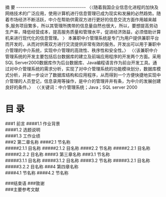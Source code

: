 摘     要
-----------------------------------  〈〈随着我国企业信息化进程的加快及网络技术的广泛应用，使用计算机进行信息管理已成为现实和发展的必然趋势。随着市场经济不断活跃，中介在帮助供需双方进行更好的信息交流方面作用越来越多,服务项目繁多，所以其管理所携带的信息量自然也很大，所以，要想提高劳动生产率，降低经营成本，提高服务质量和管理水平，促进经济效益，必须借助计算机来进行现代化的信息管理。 〉 
本兼职中介管理系统是专门为用户提供兼职平台而开发的，从而对供需双方进行交流提供非常有效的服务。开发出可以用于兼职中介管理的中介系统，实现中介管理的高效性、秩序性和安全性。〉 
〈〈该兼职中介管理系统的开发主要包括后台数据库的建立及前端应用程序的开发两个方面。采用SQL Server2000数据库作为后台数据库、Java编程语言作为前台开发工具。通过对中介管理系统的需求分析，实现了对中介管理系统的功能模块划分，数据库模式分析，并进一步设计了数据库结构和应用程序，从而得到一个方便快捷地实现中介管理的人员登记，信息录用等操作，是中介的管理井井有条，为中介的发展创建良好的条件。〉
〈〈关键词：中介管理系统；Java；SQL server 2000

 

目    录
===================================  

###1 前言	
####1.1  作业背景	
####1.2  选题说明	
####1.3  工作业绩	
###2  第二章名称	
####2.1   节名称	
#####2.1.1  目名称	
#####2.1.2  目名称	
####2.2 节名称	
#####2.2.1  目名称	
#####2.2.2  目名称	
####3 第三章名称	
###3.1   节名称	
#####3.1.1  目名称	
#####3.1.2  目名称	
####3.2 节名称	
#####3.2.1  目名称	
#####3.2.2  目名称	
###4 第四章名称	
####4.1   节名称
####4.2   节名称

###结束语
###致谢	
###主要参考文献	


